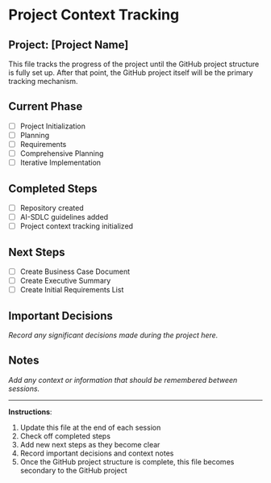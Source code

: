 # Project Context Tracking

## Project: [Project Name]

This file tracks the progress of the project until the GitHub project structure is fully set up.
After that point, the GitHub project itself will be the primary tracking mechanism.

## Current Phase
- [ ] Project Initialization
- [ ] Planning
- [ ] Requirements
- [ ] Comprehensive Planning
- [ ] Iterative Implementation

## Completed Steps
- [ ] Repository created
- [ ] AI-SDLC guidelines added
- [ ] Project context tracking initialized

## Next Steps
- [ ] Create Business Case Document
- [ ] Create Executive Summary
- [ ] Create Initial Requirements List

## Important Decisions
*Record any significant decisions made during the project here.*

## Notes
*Add any context or information that should be remembered between sessions.*

---

**Instructions**: 
1. Update this file at the end of each session
2. Check off completed steps
3. Add new next steps as they become clear
4. Record important decisions and context notes
5. Once the GitHub project structure is complete, this file becomes secondary to the GitHub project
